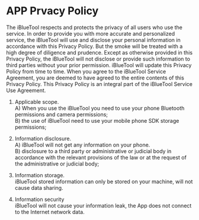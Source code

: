 # APP Prvacy Policy
The iBlueTool respects and protects the privacy of all users who use the service. In order to provide you with more accurate and personalized service, the iBlueTool will use and disclose your personal information in accordance with this Privacy Policy. But the smoke will be treated with a high degree of diligence and prudence. Except as otherwise provided in this Privacy Policy, the iBlueTool will not disclose or provide such information to third parties without your prior permission. iBlueTool will update this Privacy Policy from time to time. When you agree to the iBlueTool Service Agreement, you are deemed to have agreed to the entire contents of this Privacy Policy. This Privacy Policy is an integral part of the iBlueTool Service Use Agreement. 
1. Applicable scope. <br>
A) When you use the iBlueTool you need to use your phone Bluetooth permissions and camera permissions; <br>
B) the use of iBlueTool need to use your mobile phone SDK storage permissions;<br>

1. Information disclosure. <br>
A) iBlueTool will not get any information on your phone. <br>
B) disclosure to a third party or administrative or judicial body in accordance with the relevant provisions of the law or at the request of the administrative or judicial body;<br>

1. Information storage. <br>
iBlueTool stored information can only be stored on your machine, will not cause data sharing.<br>
2. Information security <br>
iBlueTool will not cause your information leak, the App does not connect to the Internet network data.<br>

